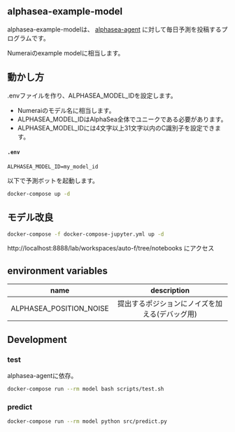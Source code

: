 ## alphasea-example-model

alphasea-example-modelは、
[alphasea-agent](https://github.com/alphasea-dapp/alphasea-agent)
に対して毎日予測を投稿するプログラムです。

Numeraiのexample modelに相当します。

## 動かし方

.envファイルを作り、ALPHASEA_MODEL_IDを設定します。

- Numeraiのモデル名に相当します。
- ALPHASEA_MODEL_IDはAlphaSea全体でユニークである必要があります。
- ALPHASEA_MODEL_IDには4文字以上31文字以内のC識別子を設定できます。

#### **`.env`**
```text
ALPHASEA_MODEL_ID=my_model_id
```

以下で予測ボットを起動します。

```bash
docker-compose up -d
```

## モデル改良

```bash
docker-compose -f docker-compose-jupyter.yml up -d
```

http://localhost:8888/lab/workspaces/auto-f/tree/notebooks にアクセス

## environment variables

|name|description|
|:-:|:-:|
|ALPHASEA_POSITION_NOISE|提出するポジションにノイズを加える(デバッグ用)|

## Development

### test

alphasea-agentに依存。

```bash
docker-compose run --rm model bash scripts/test.sh
```

### predict

```bash
docker-compose run --rm model python src/predict.py
```
